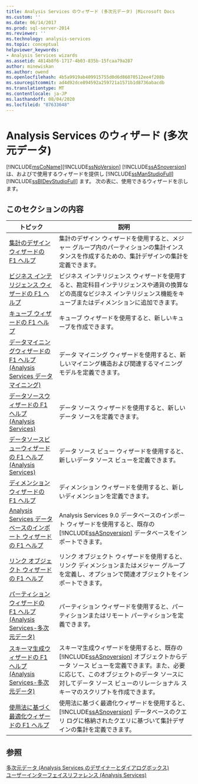 ```yaml
---
title: Analysis Services のウィザード (多次元データ) |Microsoft Docs
ms.custom: ''
ms.date: 06/14/2017
ms.prod: sql-server-2014
ms.reviewer: ''
ms.technology: analysis-services
ms.topic: conceptual
helpviewer_keywords:
- Analysis Services wizards
ms.assetid: 4814b8f6-1717-4b03-835b-15fcaa79a287
author: minewiskan
ms.author: owend
ms.openlocfilehash: 4b5a9919ab409915755d0d6d86070512ee4f208b
ms.sourcegitcommit: ad4d92dce894592a259721a1571b1d8736abacdb
ms.translationtype: MT
ms.contentlocale: ja-JP
ms.lasthandoff: 08/04/2020
ms.locfileid: "87633648"
---
```

# <a name="analysis-services-wizards-multidimensional-data"></a>Analysis Services のウィザード (多次元データ)
  [!INCLUDE[msCoName](../includes/msconame-md.md)][!INCLUDE[ssNoVersion](../includes/ssnoversion-md.md)] [!INCLUDE[ssASnoversion](../includes/ssasnoversion-md.md)] は、およびで使用するウィザードを提供し [!INCLUDE[ssManStudioFull](../includes/ssmanstudiofull-md.md)] [!INCLUDE[ssBIDevStudioFull](../includes/ssbidevstudiofull-md.md)] ます。 次の表に、使用できるウィザードを示します。  
  
## <a name="in-this-section"></a>このセクションの内容  
  
|トピック|説明|  
|-----------|-----------------|  
|[集計のデザイン ウィザードの F1 ヘルプ](aggregation-design-wizard-f1-help.md)|集計のデザイン ウィザードを使用すると、メジャー グループ内のパーティションの集計インスタンスを作成するための、集計デザインの集計を定義できます。|  
|[ビジネス インテリジェンス ウィザードの F1 ヘルプ](business-intelligence-wizard-f1-help.md)|ビジネス インテリジェンス ウィザードを使用すると、勘定科目インテリジェンスや通貨の換算などの高度なビジネス インテリジェンス機能をキューブまたはディメンションに追加できます。|  
|[キューブ ウィザードの F1 ヘルプ](cube-wizard-f1-help.md)|キューブ ウィザードを使用すると、新しいキューブを作成できます。|  
|[データマイニングウィザードの F1 ヘルプ &#40;Analysis Services データマイニング&#41;](data-mining-wizard-f1-help-analysis-services-data-mining.md)|データ マイニング ウィザードを使用すると、新しいマイニング構造および関連するマイニング モデルを定義できます。|  
|[データソースウィザードの F1 ヘルプ &#40;Analysis Services&#41;](data-source-wizard-f1-help-analysis-services.md)|データ ソース ウィザードを使用すると、新しいデータ ソースを定義できます。|  
|[データソースビューウィザードの F1 ヘルプ &#40;Analysis Services&#41;](data-source-view-wizard-f1-help-analysis-services.md)|データ ソース ビュー ウィザードを使用すると、新しいデータ ソース ビューを定義できます。|  
|[ディメンション ウィザードの F1 ヘルプ](dimension-wizard-f1-help.md)|ディメンション ウィザードを使用すると、新しいディメンションを定義できます。|  
|[Analysis Services データベースのインポート ウィザードの F1 ヘルプ](import-analysis-services-database-wizard-f1-help.md)|Analysis Services 9.0 データベースのインポート ウィザードを使用すると、既存の [!INCLUDE[ssASnoversion](../includes/ssasnoversion-md.md)] データベースをインポートできます。|  
|[リンク オブジェクト ウィザードの F1 ヘルプ](linked-object-wizard-f1-help.md)|リンク オブジェクト ウィザードを使用すると、リンク ディメンションまたはメジャー グループを定義し、オプションで関連オブジェクトをインポートできます。|  
|[パーティションウィザードの F1 ヘルプ &#40;Analysis Services-多次元データ&#41;](partition-wizard-f1-help-analysis-services-multidimensional-data.md)|パーティション ウィザードを使用すると、パーティションまたはリモート パーティションを定義できます。|  
|[スキーマ生成ウィザードの F1 ヘルプ &#40;Analysis Services-多次元データ&#41;](schema-generation-wizard-f1-help-analysis-services-multidimensional-data.md)|スキーマ生成ウィザードを使用すると、既存の [!INCLUDE[ssASnoversion](../includes/ssasnoversion-md.md)] オブジェクトからデータ ソース ビューを定義できます。また、必要に応じて、このオブジェクトのデータ ソースに対してデータ ソース ビューのリレーショナル スキーマのスクリプトを作成できます。|  
|[使用法に基づく最適化ウィザードの F1 ヘルプ](usage-based-optimization-wizard-f1-help.md)|使用法に基づく最適化ウィザードを使用すると、 [!INCLUDE[ssASnoversion](../includes/ssasnoversion-md.md)] データベースのクエリ ログに格納されたクエリに基づいて集計デザインの集計を定義できます。|  
  
## <a name="see-also"></a>参照  
 [多次元データ &#40;Analysis Services のデザイナーとダイアログボックス&#41;](analysis-services-designers-and-dialog-boxes-multidimensional-data.md)   
 [ユーザーインターフェイスリファレンス &#40;Analysis Services&#41;](user-interface-reference-analysis-services.md)  
  
  
